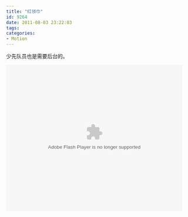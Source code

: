 ```yaml
---
title: "红领巾"
id: 9264
date: 2011-08-03 23:22:03
tags: 
categories: 
- Motion
---
```


少先队员也是需要后台的。

<object width="480" height="400" classid="clsid:d27cdb6e-ae6d-11cf-96b8-444553540000" codebase="http://download.macromedia.com/pub/shockwave/cabs/flash/swflash.cab#version=6,0,40,0"><param name="src" value="http://www.tudou.com/v/KN5kUvossW4/v.swf" /><param name="allowscriptaccess" value="always" /><param name="allowfullscreen" value="true" /><param name="wmode" value="opaque" /><embed width="480" height="400" type="application/x-shockwave-flash" src="http://www.tudou.com/v/KN5kUvossW4/v.swf" allowscriptaccess="always" allowfullscreen="true" wmode="opaque" /></object>

&nbsp;